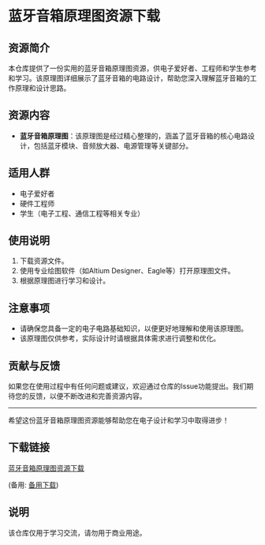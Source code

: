 # 蓝牙音箱原理图资源下载

## 资源简介

本仓库提供了一份实用的蓝牙音箱原理图资源，供电子爱好者、工程师和学生参考和学习。该原理图详细展示了蓝牙音箱的电路设计，帮助您深入理解蓝牙音箱的工作原理和设计思路。

## 资源内容

- **蓝牙音箱原理图**：该原理图是经过精心整理的，涵盖了蓝牙音箱的核心电路设计，包括蓝牙模块、音频放大器、电源管理等关键部分。

## 适用人群

- 电子爱好者
- 硬件工程师
- 学生（电子工程、通信工程等相关专业）

## 使用说明

1. 下载资源文件。
2. 使用专业绘图软件（如Altium Designer、Eagle等）打开原理图文件。
3. 根据原理图进行学习和设计。

## 注意事项

- 请确保您具备一定的电子电路基础知识，以便更好地理解和使用该原理图。
- 该原理图仅供参考，实际设计时请根据具体需求进行调整和优化。

## 贡献与反馈

如果您在使用过程中有任何问题或建议，欢迎通过仓库的Issue功能提出。我们期待您的反馈，以便不断改进和完善资源内容。

---

希望这份蓝牙音箱原理图资源能够帮助您在电子设计和学习中取得进步！

## 下载链接
[蓝牙音箱原理图资源下载](https://pan.quark.cn/s/f259c6f028ab) 

(备用: [备用下载](https://pan.baidu.com/s/1ge71CmIKWwggejssoyfSeQ?pwd=1234))

## 说明

该仓库仅用于学习交流，请勿用于商业用途。
